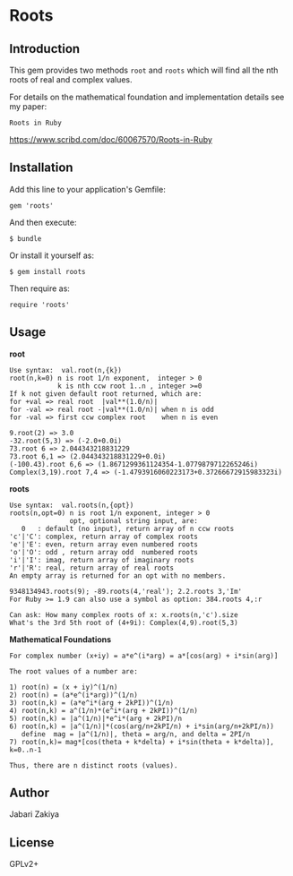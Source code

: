 # Roots

## Introduction

This gem provides two methods `root` and `roots` which will find all the nth roots of real and complex values.

For details on the mathematical foundation and implementation details see my paper:

`Roots in Ruby`

https://www.scribd.com/doc/60067570/Roots-in-Ruby

## Installation

Add this line to your application's Gemfile:

    gem 'roots'

And then execute:

    $ bundle

Or install it yourself as:

    $ gem install roots

Then require as:

    require 'roots'    

## Usage

**root**
```
Use syntax:  val.root(n,{k})
root(n,k=0) n is root 1/n exponent,  integer > 0 
            k is nth ccw root 1..n , integer >=0
If k not given default root returned, which are:
for +val => real root  |val**(1.0/n)|
for -val => real root -|val**(1.0/n)| when n is odd
for -val => first ccw complex root    when n is even

9.root(2) => 3.0
-32.root(5,3) => (-2.0+0.0i)
73.root 6 => 2.044343218831229
73.root 6,1 => (2.044343218831229+0.0i)
(-100.43).root 6,6 => (1.8671299361124354-1.0779879712265246i)
Complex(3,19).root 7,4 => (-1.4793916060223173+0.37266672915983323i)
```

**roots**
```
Use syntax:  val.roots(n,{opt})
roots(n,opt=0) n is root 1/n exponent, integer > 0
               opt, optional string input, are:
   0   : default (no input), return array of n ccw roots
'c'|'C': complex, return array of complex roots
'e'|'E': even, return array even numbered roots
'o'|'O': odd , return array odd  numbered roots
'i'|'I': imag, return array of imaginary roots
'r'|'R': real, return array of real roots
An empty array is returned for an opt with no members.

9348134943.roots(9); -89.roots(4,'real'); 2.2.roots 3,'Im'
For Ruby >= 1.9 can also use a symbol as option: 384.roots 4,:r

Can ask: How many complex roots of x: x.roots(n,'c').size
What's the 3rd 5th root of (4+9i): Complex(4,9).root(5,3)
```

**Mathematical Foundations**

```
For complex number (x+iy) = a*e^(i*arg) = a*[cos(arg) + i*sin(arg)]

The root values of a number are:

1) root(n) = (x + iy)^(1/n)
2) root(n) = (a*e^(i*arg))^(1/n)
3) root(n,k) = (a*e^i*(arg + 2kPI))^(1/n)
4) root(n,k) = a^(1/n)*(e^i*(arg + 2kPI))^(1/n)
5) root(n,k) = |a^(1/n)|*e^i*(arg + 2kPI)/n
6) root(n,k) = |a^(1/n)|*(cos(arg/n+2kPI/n) + i*sin(arg/n+2kPI/n))
   define  mag = |a^(1/n)|, theta = arg/n, and delta = 2PI/n
7) root(n,k)= mag*[cos(theta + k*delta) + i*sin(theta + k*delta)], k=0..n-1

Thus, there are n distinct roots (values).
```

## Author
Jabari Zakiya

## License
GPLv2+
